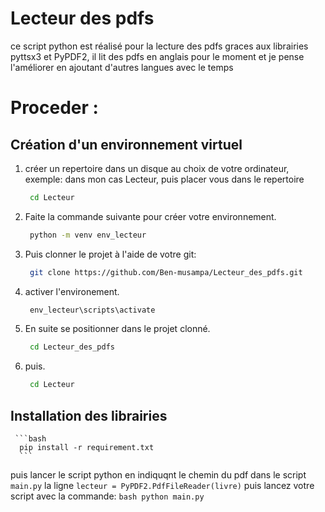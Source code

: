 # Lecteur des pdfs
 ce script python est réalisé  pour la lecture des pdfs graces aux librairies pyttsx3 et PyPDF2, il lit des pdfs en anglais pour le moment et je pense l'améliorer en ajoutant d'autres langues avec le temps
 # Proceder :
 ## Création d'un environnement virtuel
 1. créer un repertoire dans un disque au choix de votre ordinateur, exemple: dans mon cas Lecteur, puis placer vous dans le repertoire
     ```bash
      cd Lecteur 
      ```
 2. Faite la commande suivante pour créer votre environnement.
     ```bash
      python -m venv env_lecteur 
      ```
 3. Puis clonner le projet à l'aide de votre git:
     ```bash
      git clone https://github.com/Ben-musampa/Lecteur_des_pdfs.git
      ```
 3. activer l'environement.
     ```bash
      env_lecteur\scripts\activate
      ```
 4. En suite se positionner dans le projet clonné.
     ```bash
      cd Lecteur_des_pdfs 
      ```
  5. puis.
     ```bash
      cd Lecteur 
      ```
## Installation des librairies
     ```bash
      pip install -r requirement.txt
      ```
  puis lancer le script python en indiquqnt le chemin du pdf dans le script `main.py` la ligne `lecteur = PyPDF2.PdfFileReader(livre)` puis lancez votre script avec la commande:
     ```bash
      python main.py
      ```
